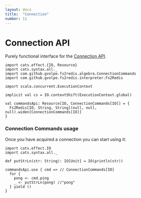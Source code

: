 ```yaml
---
layout: docs
title:  "Connection"
number: 11
---
```


# Connection API

Purely functional interface for the [Connection API](https://redis.io/commands#connection).

```tut:book:invisible
import cats.effect.{IO, Resource}
import cats.syntax.all._
import com.github.gvolpe.fs2redis.algebra.ConnectionCommands
import com.github.gvolpe.fs2redis.interpreter.Fs2Redis

import scala.concurrent.ExecutionContext

implicit val cs = IO.contextShift(ExecutionContext.global)

val commandsApi: Resource[IO, ConnectionCommands[IO]] = {
  Fs2Redis[IO, String, String](null, null, null).widen[ConnectionCommands[IO]]
}
```

### Connection Commands usage

Once you have acquired a connection you can start using it:

```tut:book:silent
import cats.effect.IO
import cats.syntax.all._

def putStrLn(str: String): IO[Unit] = IO(println(str))

commandsApi.use { cmd => // ConnectionCommands[IO]
  for {
    pong <- cmd.ping
    _ <- putStrLn(pong) //"pong"
  } yield ()
}
```


